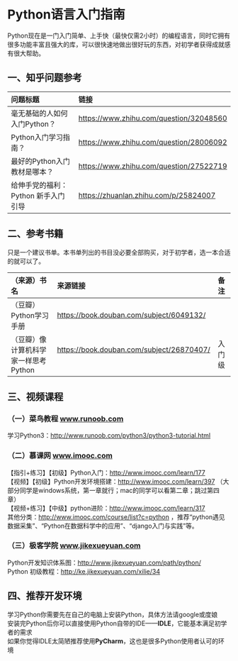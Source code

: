 # Python语言入门指南
Python现在是一门入门简单、上手快（最快仅需2小时）的编程语言，同时它拥有很多功能丰富且强大的库，可以很快速地做出很好玩的东西，对初学者获得成就感有很大帮助。

## 一、知乎问题参考
| **问题标题**              | **链接**                                  |
| :-------------------- | :-------------------------------------- |
| 毫无基础的人如何入门Python？     | https://www.zhihu.com/question/32048560 |
| Python入门学习指南？         | https://www.zhihu.com/question/28006092 |
| 最好的Python入门教材是哪本？     | https://www.zhihu.com/question/27522719 |
| 给伸手党的福利：Python 新手入门引导 | https://zhuanlan.zhihu.com/p/25824007   |

## 二、参考书籍
只是一个建议书单。本书单列出的书目没必要全部购买，对于初学者，选一本合适的就可以了。

|**（来源）书名**        | **来源链接**                                | **备注**            |
|:---------------------|:-------------------------------------------|:-------------------|
|（豆瓣）Python学习手册   | https://book.douban.com/subject/6049132/  |                     |
|（豆瓣）像计算机科学家一样思考Python   | https://book.douban.com/subject/26870407/  | 入门级 |

## 三、视频课程
### （一）菜鸟教程 www.runoob.com
学习Python3：http://www.runoob.com/python3/python3-tutorial.html  

### （二）慕课网 www.imooc.com
【指引+练习】【初级】Python入门：http://www.imooc.com/learn/177  
【视频】【初级】Python开发环境搭建：http://www.imooc.com/learn/397 （大部分同学是windows系统，第一章就行；mac的同学可以看第二章；跳过第四章）  
【视频+练习】【中级】python进阶：http://www.imooc.com/learn/317  
其他分类：http://www.imooc.com/course/list?c=python ，推荐“python遇见数据采集”、“Python在数据科学中的应用”、“django入门与实践”等。  

### （三）极客学院 www.jikexueyuan.com
Python开发知识体系图：http://www.jikexueyuan.com/path/python/  
Python 初级教程：http://ke.jikexueyuan.com/xilie/34  

## 四、推荐开发环境
学习Python你需要先在自己的电脑上安装Python，具体方法请google或度娘  
安装完Python后你可以直接使用Python自带的IDE——**IDLE**，它能基本满足初学者的需求  
如果你觉得IDLE太简陋推荐使用**PyCharm**，这也是很多Python使用者认可的环境  
